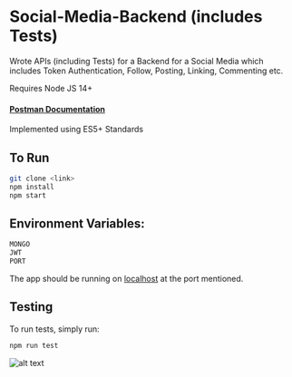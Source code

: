 # Social-Media-Backend (includes Tests)

Wrote APIs (including Tests) for a Backend for a Social Media which includes Token Authentication, Follow, Posting, Linking, Commenting etc.

Requires Node JS 14+

#### [Postman Documentation](https://web.postman.co/documentation/16265497-68cea801-4839-4875-99f8-2c2420f18eda/publish?workspaceId=ce00e528-541b-4e20-848b-09e5d00a3b5a)

Implemented using ES5+ Standards
## To Run
```sh
git clone <link>
npm install
npm start
```

## Environment Variables:

```sh
MONGO
JWT
PORT
```

The app should be running on [localhost](http://localhost/) at the port mentioned.

## Testing
To run tests, simply run:
```sh
npm run test
```

![alt text](https://user-images.githubusercontent.com/63954010/226123103-49a5448d-15ef-4b30-9d1b-df8f6235cb4d.png)
